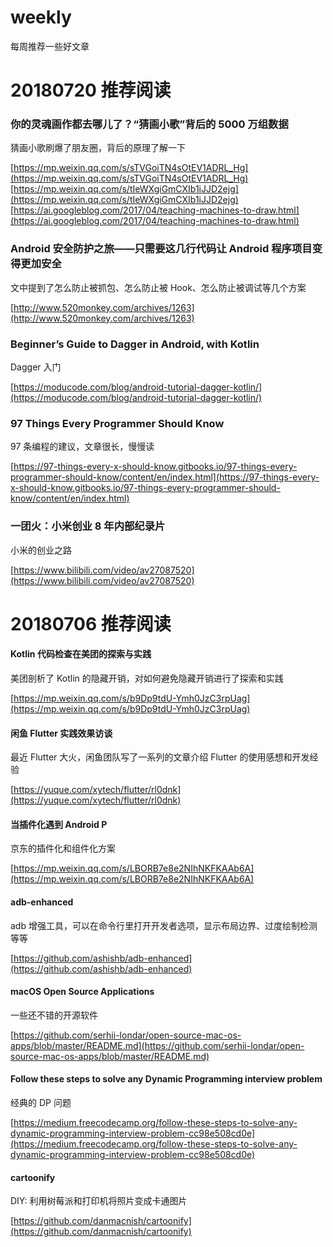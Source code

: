 # weekly
每周推荐一些好文章

# 20180720 推荐阅读

### 你的灵魂画作都去哪儿了？“猜画小歌”背后的 5000 万组数据

猜画小歌刷爆了朋友圈，背后的原理了解一下

[https://mp.weixin.qq.com/s/sTVGoiTN4sOtEV1ADRL_Hg](https://mp.weixin.qq.com/s/sTVGoiTN4sOtEV1ADRL_Hg)
[https://mp.weixin.qq.com/s/tIeWXgiGmCXIb1iJJD2ejg](https://mp.weixin.qq.com/s/tIeWXgiGmCXIb1iJJD2ejg)
[https://ai.googleblog.com/2017/04/teaching-machines-to-draw.html](https://ai.googleblog.com/2017/04/teaching-machines-to-draw.html)

### Android 安全防护之旅——只需要这几行代码让 Android 程序项目变得更加安全

文中提到了怎么防止被抓包、怎么防止被 Hook、怎么防止被调试等几个方案

[http://www.520monkey.com/archives/1263](http://www.520monkey.com/archives/1263)

### Beginner’s Guide to Dagger in Android, with Kotlin

Dagger 入门

[https://moducode.com/blog/android-tutorial-dagger-kotlin/](https://moducode.com/blog/android-tutorial-dagger-kotlin/)

### 97 Things Every Programmer Should Know

97 条编程的建议，文章很长，慢慢读

[https://97-things-every-x-should-know.gitbooks.io/97-things-every-programmer-should-know/content/en/index.html](https://97-things-every-x-should-know.gitbooks.io/97-things-every-programmer-should-know/content/en/index.html)

### 一团火：小米创业 8 年内部纪录片

小米的创业之路

[https://www.bilibili.com/video/av27087520](https://www.bilibili.com/video/av27087520)


# 20180706 推荐阅读

#### Kotlin 代码检查在美团的探索与实践

美团剖析了 Kotlin 的隐藏开销，对如何避免隐藏开销进行了探索和实践

[https://mp.weixin.qq.com/s/b9Dp9tdU-Ymh0JzC3rpUag](https://mp.weixin.qq.com/s/b9Dp9tdU-Ymh0JzC3rpUag)

#### 闲鱼 Flutter 实践效果访谈

最近 Flutter 大火，闲鱼团队写了一系列的文章介绍 Flutter 的使用感想和开发经验

[https://yuque.com/xytech/flutter/rl0dnk](https://yuque.com/xytech/flutter/rl0dnk)

#### 当插件化遇到 Android P

京东的插件化和组件化方案

[https://mp.weixin.qq.com/s/LBORB7e8e2NIhNKFKAAb6A](https://mp.weixin.qq.com/s/LBORB7e8e2NIhNKFKAAb6A)

#### adb-enhanced

adb 增强工具，可以在命令行里打开开发者选项，显示布局边界、过度绘制检测等等

[https://github.com/ashishb/adb-enhanced](https://github.com/ashishb/adb-enhanced)

#### macOS Open Source Applications

一些还不错的开源软件

[https://github.com/serhii-londar/open-source-mac-os-apps/blob/master/README.md](https://github.com/serhii-londar/open-source-mac-os-apps/blob/master/README.md)

#### Follow these steps to solve any Dynamic Programming interview problem

经典的 DP 问题

[https://medium.freecodecamp.org/follow-these-steps-to-solve-any-dynamic-programming-interview-problem-cc98e508cd0e](https://medium.freecodecamp.org/follow-these-steps-to-solve-any-dynamic-programming-interview-problem-cc98e508cd0e)

#### cartoonify

DIY: 利用树莓派和打印机将照片变成卡通图片

[https://github.com/danmacnish/cartoonify](https://github.com/danmacnish/cartoonify)